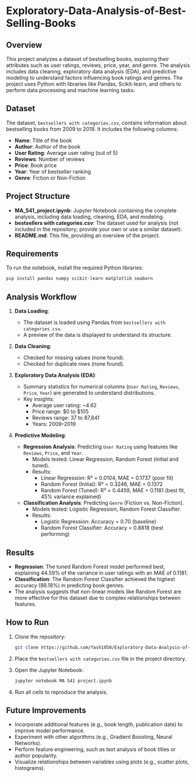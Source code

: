# Exploratory-Data-Analysis-of-Best-Selling-Books

## Overview

This project analyzes a dataset of bestselling books, exploring their attributes such as user ratings, reviews, price, year, and genre. The analysis includes data cleaning, exploratory data analysis (EDA), and predictive modeling to understand factors influencing book ratings and genres. The project uses Python with libraries like Pandas, Scikit-learn, and others to perform data processing and machine learning tasks.

## Dataset

The dataset, `bestsellers with categories.csv`, contains information about bestselling books from 2009 to 2019. It includes the following columns:

- **Name**: Title of the book
- **Author**: Author of the book
- **User Rating**: Average user rating (out of 5)
- **Reviews**: Number of reviews
- **Price**: Book price
- **Year**: Year of bestseller ranking
- **Genre**: Fiction or Non-Fiction

## Project Structure

- **MA_541_project.ipynb**: Jupyter Notebook containing the complete analysis, including data loading, cleaning, EDA, and modeling.
- **bestsellers with categories.csv**: The dataset used for analysis (not included in the repository; provide your own or use a similar dataset).
- **README.md**: This file, providing an overview of the project.

## Requirements

To run the notebook, install the required Python libraries:

```bash
pip install pandas numpy scikit-learn matplotlib seaborn
```

## Analysis Workflow

1. **Data Loading**:

   - The dataset is loaded using Pandas from `bestsellers with categories.csv`.
   - A preview of the data is displayed to understand its structure.

2. **Data Cleaning**:

   - Checked for missing values (none found).
   - Checked for duplicate rows (none found).

3. **Exploratory Data Analysis (EDA)**:

   - Summary statistics for numerical columns (`User Rating`, `Reviews`, `Price`, `Year`) are generated to understand distributions.
   - Key insights:
     - Average user rating: \~4.62
     - Price range: $0 to $105
     - Reviews range: 37 to 87,841
     - Years: 2009–2019

4. **Predictive Modeling**:

   - **Regression Analysis**: Predicting `User Rating` using features like `Reviews`, `Price`, and `Year`.
     - Models tested: Linear Regression, Random Forest (initial and tuned).
     - Results:
       - Linear Regression: R² = 0.0104, MAE = 0.1737 (poor fit)
       - Random Forest (Initial): R² = 0.3246, MAE = 0.1372
       - Random Forest (Tuned): R² = 0.4459, MAE = 0.1181 (best fit, 45% variance explained)
   - **Classification Analysis**: Predicting `Genre` (Fiction vs. Non-Fiction).
     - Models tested: Logistic Regression, Random Forest Classifier.
     - Results:
       - Logistic Regression: Accuracy = 0.70 (baseline)
       - Random Forest Classifier: Accuracy = 0.8818 (best performing)

## Results

- **Regression**: The tuned Random Forest model performed best, explaining 44.59% of the variance in user ratings with an MAE of 0.1181.
- **Classification**: The Random Forest Classifier achieved the highest accuracy (88.18%) in predicting book genres.
- The analysis suggests that non-linear models like Random Forest are more effective for this dataset due to complex relationships between features.

## How to Run

1. Clone the repository:

   ```bash
   git clone https://github.com/Yash1050/Exploratory-Data-Analysis-of-Best-Selling-Books.git
   ```
2. Place the `bestsellers with categories.csv` file in the project directory.
3. Open the Jupyter Notebook:

   ```bash
   jupyter notebook MA 541 project.ipynb
   ```
4. Run all cells to reproduce the analysis.

## Future Improvements

- Incorporate additional features (e.g., book length, publication date) to improve model performance.
- Experiment with other algorithms (e.g., Gradient Boosting, Neural Networks).
- Perform feature engineering, such as text analysis of book titles or author popularity.
- Visualize relationships between variables using plots (e.g., scatter plots, histograms).

 
